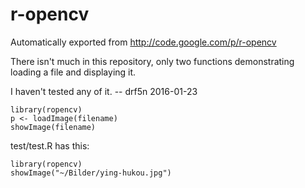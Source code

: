 # r-opencv
Automatically exported from http://code.google.com/p/r-opencv

There isn't much in this repository, only two functions demonstrating loading a file and displaying it.  

I haven't tested any of it.  -- drf5n 2016-01-23 


    library(ropencv)
    p <- loadImage(filename)
    showImage(filename)
    
test/test.R has this:

    library(ropencv)
    showImage("~/Bilder/ying-hukou.jpg")



